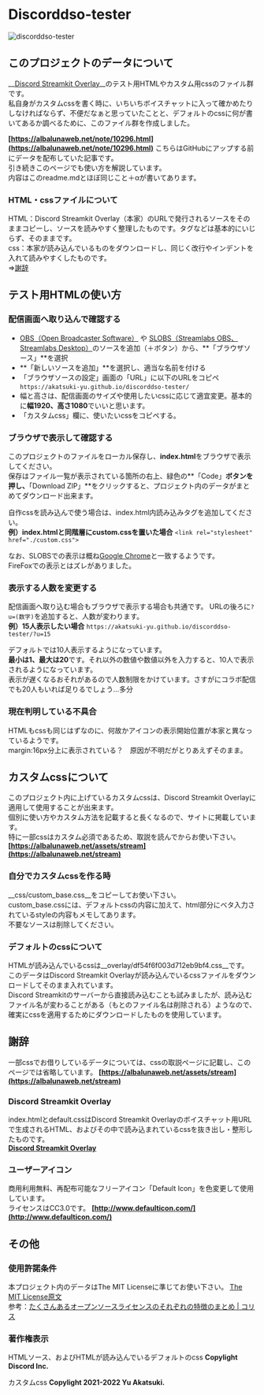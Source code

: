 # Discorddso-tester
![discorddso-tester](https://user-images.githubusercontent.com/44968693/156472286-79d3d548-7478-480d-999c-4e4a5e0b8651.png)

## このプロジェクトのデータについて
__[Discord Streamkit Overlay](https://streamkit.discord.com/overlay)__のテスト用HTMLやカスタム用cssのファイル群です。  
私自身がカスタムcssを書く時に、いちいちボイスチャットに入って確かめたりしなければならず、不便だなぁと思っていたことと、デフォルトのcssに何が書いてあるか調べるために、このファイル群を作成しました。  

__[https://albalunaweb.net/note/10296.html](https://albalunaweb.net/note/10296.html)__
こちらはGitHubにアップする前にデータを配布していた記事です。  
引き続きこのページでも使い方を解説しています。  
内容はこのreadme.mdとほぼ同じこと＋αが書いてあります。

### HTML・cssファイルについて
HTML：Discord Streamkit Overlay（本家）のURLで発行されるソースをそのままコピーし、ソースを読みやすく整理したものです。タグなどは基本的にいじらず、そのままです。  
css：本家が読み込んでいるものをダウンロードし、同じく改行やインデントを入れて読みやすくしたものです。  
⇒[謝辞](#謝辞)

## テスト用HTMLの使い方
### 配信画面へ取り込んで確認する
- [OBS（Open Broadcaster Software）](https://obsproject.com/ja) や [SLOBS（Streamlabs OBS、Streamlabs Desktop）](https://streamlabs.com/)のソースを追加（＋ボタン）から、**「ブラウザソース」**を選択
- **「新しいソースを追加」**を選択し、適当な名前を付ける
- 「ブラウザソースの設定」画面の「URL」に以下のURLをコピペ
	`https://akatsuki-yu.github.io/discorddso-tester/`
- 幅と高さは、配信画面のサイズや使用したいcssに応じて適宜変更。基本的に**幅1920、高さ1080**でいいと思います。
- 「カスタムcss」欄に、使いたいcssをコピペする。

### ブラウザで表示して確認する
このプロジェクトのファイルをローカル保存し、**index.html**をブラウザで表示してください。  
保存はファイル一覧が表示されている箇所の右上、緑色の**「Code」**ボタンを押し、**「Download ZIP」**をクリックすると、プロジェクト内のデータがまとめてダウンロード出来ます。

自作cssを読み込んで使う場合は、index.html内読み込みタグを追加してください。  
__例）index.htmlと同階層にcustom.cssを置いた場合__
`<link rel="stylesheet" href="./custom.css">`

なお、SLOBSでの表示は概ね[Google Chrome](https://www.google.com/intl/ja_jp/chrome/)と一致するようです。  
FireFoxでの表示とはズレがありました。

### 表示する人数を変更する
配信画面へ取り込む場合もブラウザで表示する場合も共通です。
URLの後ろに`?u=(数字)`を追加すると、人数が変わります。  
__例）15人表示したい場合__
`https://akatsuki-yu.github.io/discorddso-tester/?u=15`

デフォルトでは10人表示するようになっています。  
**最小は1、最大は20**です。それ以外の数値や数値以外を入力すると、10人で表示されるようになっています。  
表示が遅くなるおそれがあるので人数制限をかけています。さすがにコラボ配信でも20人もいれば足りるでしょう…多分

### 現在判明している不具合
HTMLもcssも同じはずなのに、何故かアイコンの表示開始位置が本家と異なっているようです。  
margin:16px分上に表示されている？　原因が不明だがとりあえずそのまま。

## カスタムcssについて
このプロジェクト内に上げているカスタムcssは、Discord Streamkit Overlayに適用して使用することが出来ます。  
個別に使い方やカスタム方法を記載すると長くなるので、サイトに掲載しています。  
特に一部cssはカスタム必須であるため、取説を読んでからお使い下さい。  
__[https://albalunaweb.net/assets/stream](https://albalunaweb.net/stream)__

### 自分でカスタムcssを作る時
__css/custom_base.css__をコピーしてお使い下さい。  
custom_base.cssには、デフォルトcssの内容に加えて、html部分にベタ入力されているstyleの内容もメモしてあります。  
不要なソースは削除してください。

### デフォルトのcssについて
HTMLが読み込んでいるcssは__overlay/df54f6f003d712eb9bf4.css__です。  
このデータはDiscord Streamkit Overlayが読み込んでいるcssファイルをダウンロードしてそのまま入れています。  
Discord Streamkitのサーバーから直接読み込むことも試みましたが、読み込むファイル名が変わることがある（もとのファイル名は削除される）ようなので、確実にcssを適用するためにダウンロードしたものを使用しています。

## 謝辞
一部cssでお借りしているデータについては、cssの取説ページに記載し、このページでは省略しています。
__[https://albalunaweb.net/assets/stream](https://albalunaweb.net/stream)__

### Discord Streamkit Overlay
index.htmlとdefault.cssはDiscord Streamkit Overlayのボイスチャット用URLで生成されるHTML、およびその中で読み込まれているcssを抜き出し・整形したものです。  
**[Discord Streamkit Overlay](https://streamkit.discord.com/overlay)**

### ユーザーアイコン
商用利用無料、再配布可能なフリーアイコン「Default Icon」を色変更して使用しています。  
ライセンスはCC3.0です。
**[http://www.defaulticon.com/](http://www.defaulticon.com/)**

## その他
### 使用許諾条件
本プロジェクト内のデータはThe MIT Licenseに準じてお使い下さい。
[The MIT License原文](https://opensource.org/licenses/mit-license.php)  
参考：[たくさんあるオープンソースライセンスのそれぞれの特徴のまとめ | コリス](https://coliss.com/articles/build-websites/operation/work/choose-a-license-by-github.html)

### 著作権表示
HTMLソース、およびHTMLが読み込んでいるデフォルトのcss
__Copylight Discord Inc.__

カスタムcss
__Copylight 2021-2022 Yu Akatsuki.__